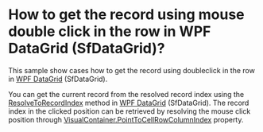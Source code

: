 # How to get the record using mouse double click in the row in WPF DataGrid (SfDataGrid)?

This sample show cases how to get the record using doubleclick in the row in [WPF DataGrid](https://www.syncfusion.com/wpf-controls/datagrid) (SfDataGrid).

You can get the current record from the resolved record index using the [ResolveToRecordIndex](https://help.syncfusion.com/cr/wpf/Syncfusion.UI.Xaml.Grid.GridIndexResolver.html#Syncfusion_UI_Xaml_Grid_GridIndexResolver_ResolveToRecordIndex_Syncfusion_UI_Xaml_Grid_SfDataGrid_System_Int32_) method in [WPF DataGrid](https://www.syncfusion.com/wpf-controls/datagrid) (SfDataGrid). The record index in the clicked position can be retrieved by resolving the mouse click position through [VisualContainer.PointToCellRowColumnIndex](https://help.syncfusion.com/cr/wpf/Syncfusion.UI.Xaml.Grid.VisualContainer.html#Syncfusion_UI_Xaml_Grid_VisualContainer_PointToCellRowColumnIndex_System_Windows_Point_System_Boolean_) property.